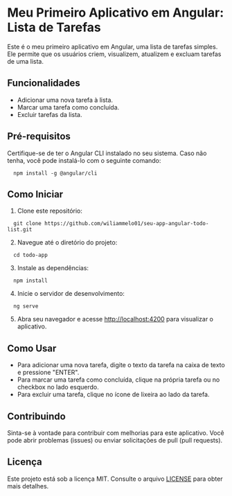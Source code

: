 # Meu Primeiro Aplicativo em Angular: Lista de Tarefas

Este é o meu primeiro aplicativo em Angular, uma lista de tarefas simples. Ele permite que os usuários criem, visualizem, atualizem e excluam tarefas de uma lista.

## Funcionalidades

- Adicionar uma nova tarefa à lista.
- Marcar uma tarefa como concluída.
- Excluir tarefas da lista.

## Pré-requisitos

Certifique-se de ter o Angular CLI instalado no seu sistema. Caso não tenha, você pode instalá-lo com o seguinte comando:

```
  npm install -g @angular/cli
```

## Como Iniciar

1. Clone este repositório:
```
  git clone https://github.com/wiliammelo01/seu-app-angular-todo-list.git
```

2. Navegue até o diretório do projeto:
```
  cd todo-app
```
3. Instale as dependências:
```
  npm install
```

4. Inicie o servidor de desenvolvimento:
```
  ng serve
```


5. Abra seu navegador e acesse [http://localhost:4200](http://localhost:4200) para visualizar o aplicativo.

## Como Usar

- Para adicionar uma nova tarefa, digite o texto da tarefa na caixa de texto e pressione "ENTER".
- Para marcar uma tarefa como concluída, clique na própria tarefa ou no checkbox no lado esquerdo.
- Para excluir uma tarefa, clique no ícone de lixeira ao lado da tarefa.

## Contribuindo

Sinta-se à vontade para contribuir com melhorias para este aplicativo. Você pode abrir problemas (issues) ou enviar solicitações de pull (pull requests).

## Licença

Este projeto está sob a licença MIT. Consulte o arquivo [LICENSE](LICENSE) para obter mais detalhes.


